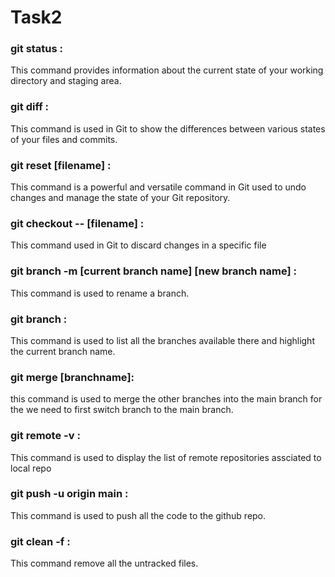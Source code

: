 # Task2

### git status : 
This command provides information about the current state of your working directory and staging area.

### git diff :
This command is used in Git to show the differences between various states of your files and commits.

### git reset [filename] : 
This command is a powerful and versatile command in Git used to undo changes and manage the state of your Git repository.

### git checkout -- [filename] :
This command used in Git to discard changes in a specific file

### git branch -m [current branch name] [new branch name] :
This command is used to rename a branch.


### git branch :
This command is used to list all the branches available there and highlight the current branch name.

### git merge [branchname]:
this command is used to merge the other branches into the main branch for the we need to first switch branch to the main branch.

### git remote -v :
This command is used to display the list of remote repositories assciated to local repo


### git push -u origin main :
This command is used to push all the code to the github repo.

### git clean -f :
This command remove all the untracked files.
